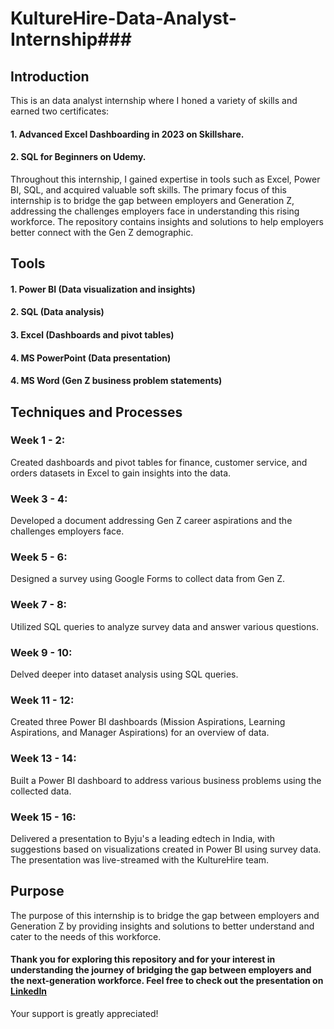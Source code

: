 # KultureHire-Data-Analyst-Internship###

## Introduction
This is an data analyst internship where I honed a variety of skills and earned two certificates:
#### 1. Advanced Excel Dashboarding in 2023 on Skillshare.
#### 2. SQL for Beginners on Udemy.
Throughout this internship, I gained expertise in tools such as Excel, Power BI, SQL, and acquired valuable soft skills. The primary focus of this internship is to bridge the gap between employers and Generation Z, addressing the challenges employers face in understanding this rising workforce. The repository contains insights and solutions to help employers better connect with the Gen Z demographic.

## Tools
#### 1. Power BI (Data visualization and insights)
#### 2. SQL (Data analysis)
#### 3. Excel (Dashboards and pivot tables)
#### 4. MS PowerPoint (Data presentation)
#### 4. MS Word (Gen Z business problem statements)

## Techniques and Processes
### Week 1 - 2:
Created dashboards and pivot tables for finance, customer service, and orders datasets in Excel to gain insights into the data.
### Week 3 - 4:
Developed a document addressing Gen Z career aspirations and the challenges employers face.
### Week 5 - 6:
Designed a survey using Google Forms to collect data from Gen Z.
### Week 7 - 8:
Utilized SQL queries to analyze survey data and answer various questions.
### Week 9 - 10:
Delved deeper into dataset analysis using SQL queries.
### Week 11 - 12:
Created three Power BI dashboards (Mission Aspirations, Learning Aspirations, and Manager Aspirations) for an overview of data.
### Week 13 - 14:
Built a Power BI dashboard to address various business problems using the collected data.
### Week 15 - 16:
Delivered a presentation to Byju's a leading edtech in India, with suggestions based on visualizations created in Power BI using survey data. The presentation was live-streamed with the KultureHire team.
## Purpose
The purpose of this internship is to bridge the gap between employers and Generation Z by providing insights and solutions to better understand and cater to the needs of this workforce.

#### Thank you for exploring this repository and for your interest in understanding the journey of bridging the gap between employers and the next-generation workforce. Feel free to check out the presentation on <a href="https://www.linkedin.com/posts/kulturehire_data-kulturehire-dataanalytics-activity-7136663776371634176-5Qx4?utm_source=share&utm_medium=member_desktop&rcm=ACoAACACat4BFJWcfPpDLFRHSiEZYKJ1TWXHqqg">LinkedIn</a>

Your support is greatly appreciated!
